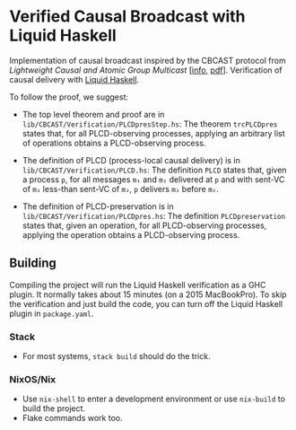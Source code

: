 # Verified Causal Broadcast with Liquid Haskell

Implementation of causal broadcast inspired by the CBCAST protocol from
_Lightweight Causal and Atomic Group Multicast_
[[info](https://dl.acm.org/doi/abs/10.1145/128738.128742),
 [pdf](https://infoscience.epfl.ch/record/50197/files/BSS91.pdf)].
Verification of causal delivery with
[Liquid Haskell](https://github.com/ucsd-progsys/liquidhaskell).

To follow the proof, we suggest:

* The top level theorem and proof are in
  `lib/CBCAST/Verification/PLCDpresStep.hs`: The theorem `trcPLCDpres` states
  that, for all PLCD-observing processes, applying an arbitrary list of
  operations obtains a PLCD-observing process.

* The definition of PLCD (process-local causal delivery) is in
  `lib/CBCAST/Verification/PLCD.hs`: The definition `PLCD` states that, given a
  process `p`, for all messages `m₁` and `m₂` delivered at `p` and with sent-VC
  of `m₁` less-than sent-VC of `m₂`, `p` delivers `m₁` before `m₂`.

* The definition of PLCD-preservation is in
  `lib/CBCAST/Verification/PLCDpres.hs`: The definition `PLCDpreservation`
  states that, given an operation, for all PLCD-observing processes, applying
  the operation obtains a PLCD-observing process.

## Building

Compiling the project will run the Liquid Haskell verification as a GHC plugin.
It normally takes about 15 minutes (on a 2015 MacBookPro).
To skip the verification and just build the code, you can turn off the Liquid Haskell plugin in `package.yaml`.

### Stack

* For most systems, `stack build` should do the trick.

### NixOS/Nix

* Use `nix-shell` to enter a development environment or use `nix-build` to build the project.
* Flake commands work too.
